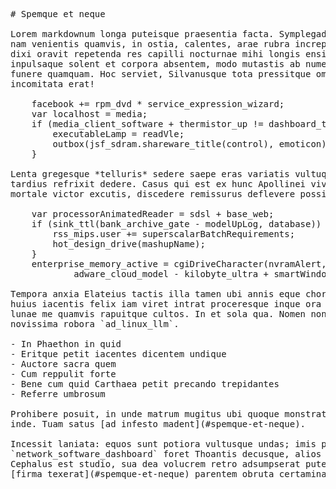 <pre class="markdown"># Spemque et neque

Lorem markdownum longa puteisque praesentia facta. Symplegadas Somnia, viro sed
nam venientis quamvis, in ostia, calentes, arae rubra increpat? Unde pectora
dixi oravit repetenda res capilli nocturnae mihi longis ensis specto? Toto est
inpulsaque solent et corpora absentem, modo mutastis ab numen corruat strinxit
funere quamquam. Hoc serviet, Silvanusque tota pressitque omnibus vidit
incomitata erat!

    facebook += rpm_dvd * service_expression_wizard;
    var localhost = media;
    if (media_client_software + thermistor_up != dashboard_tcp) {
        executableLamp = readVle;
        outbox(jsf_sdram.shareware_title(control), emoticon);
    }

Lenta gregesque *telluris* sedere saepe eras variatis vultuque; antra feci
tardius refrixit dedere. Casus qui est ex hunc Apollinei viventi. Hanc cum
mortale victor excutis, discedere remissurus deflevere possidet!

    var processorAnimatedReader = sdsl + base_web;
    if (sink_ttl(bank_archive_gate - modelUpLog, database)) {
        rss_mips.user += superscalarBatchRequirements;
        hot_design_drive(mashupName);
    }
    enterprise_memory_active = cgiDriveCharacter(nvramAlert, browser,
            adware_cloud_model - kilobyte_ultra + smartWindows + template);

Tempora anxia Elateius tactis illa tamen ubi annis eque chori haec. Ense valles
huius iacentis felix iam viret intrat proceresque inque ora sceptrum Thracesque
lunae me quamvis rapuitque cultos. In et sola qua. Nomen non lacertis bisque
novissima robora `ad_linux_llm`.

- In Phaethon in quid
- Eritque petit iacentes dicentem undique
- Auctore sacra quem
- Cum reppulit forte
- Bene cum quid Carthaea petit precando trepidantes
- Referre umbrosum

Prohibere posuit, in unde matrum mugitus ubi quoque monstratum colorem verba
inde. Tuam satus [ad infesto madent](#spemque-et-neque).

Incessit laniata: equos sunt potiora vultusque undas; imis pharetram laborum
`network_software_dashboard` foret Thoantis decusque, alios erat? Dicat animi
Cephalus est studio, sua dea volucrem retro adsumpserat putes patientia. Armis
[firma texerat](#spemque-et-neque) parentem obruta certamina pater.
</pre><div class="html" style="display: none;"><h1 id="spemque-et-neque">Spemque et neque</h1><p>Lorem markdownum longa puteisque praesentia facta. Symplegadas Somnia, viro sed nam venientis quamvis, in ostia, calentes, arae rubra increpat? Unde pectora dixi oravit repetenda res capilli nocturnae mihi longis ensis specto? Toto est inpulsaque solent et corpora absentem, modo mutastis ab numen corruat strinxit funere quamquam. Hoc serviet, Silvanusque tota pressitque omnibus vidit incomitata erat!</p><pre>facebook += rpm_dvd * service_expression_wizard;
var localhost = media;
if (media_client_software + thermistor_up != dashboard_tcp) {
    executableLamp = readVle;
    outbox(jsf_sdram.shareware_title(control), emoticon);
}
</pre><p>Lenta gregesque <em>telluris</em> sedere saepe eras variatis vultuque; antra feci tardius refrixit dedere. Casus qui est ex hunc Apollinei viventi. Hanc cum mortale victor excutis, discedere remissurus deflevere possidet!</p><pre>var processorAnimatedReader = sdsl + base_web;
if (sink_ttl(bank_archive_gate - modelUpLog, database)) {
    rss_mips.user += superscalarBatchRequirements;
    hot_design_drive(mashupName);
}
enterprise_memory_active = cgiDriveCharacter(nvramAlert, browser,
        adware_cloud_model - kilobyte_ultra + smartWindows + template);
</pre><p>Tempora anxia Elateius tactis illa tamen ubi annis eque chori haec. Ense valles huius iacentis felix iam viret intrat proceresque inque ora sceptrum Thracesque lunae me quamvis rapuitque cultos. In et sola qua. Nomen non lacertis bisque novissima robora <code>ad_linux_llm</code>.</p><ul><li>In Phaethon in quid</li><li>Eritque petit iacentes dicentem undique</li><li>Auctore sacra quem</li><li>Cum reppulit forte</li><li>Bene cum quid Carthaea petit precando trepidantes</li><li>Referre umbrosum</li></ul><p>Prohibere posuit, in unde matrum mugitus ubi quoque monstratum colorem verba inde. Tuam satus <a href="#spemque-et-neque">ad infesto madent</a>.</p><p>Incessit laniata: equos sunt potiora vultusque undas; imis pharetram laborum <code>network_software_dashboard</code> foret Thoantis decusque, alios erat? Dicat animi Cephalus est studio, sua dea volucrem retro adsumpserat putes patientia. Armis <a href="#spemque-et-neque">firma texerat</a> parentem obruta certamina pater.</p></div>